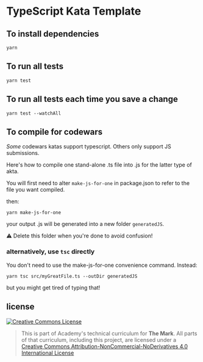 # TypeScript Kata Template

## To install dependencies

```
yarn
```

## To run all tests

```
yarn test
```

## To run all tests each time you save a change

```
yarn test --watchAll
```

## To compile for codewars

_Some_ codewars katas support typescript. Others only support JS submissions.

Here's how to compile one stand-alone .ts file into .js for the latter type of akta.

You will first need to alter `make-js-for-one` in package.json to refer to the file you want compiled.

then:

```
yarn make-js-for-one
```

your output .js will be generated into a new folder `generatedJS`.

⚠️ Delete this folder when you're done to avoid confusion!

### alternatively, use `tsc` directly

You don't need to use the make-js-for-one convenience command. Instead:

```
yarn tsc src/myGreatFile.ts --outDir generatedJS
```

but you might get tired of typing that!

## license

<a rel="license" href="http://creativecommons.org/licenses/by-nc-nd/4.0/"><img alt="Creative Commons License" style="border-width:0" src="https://i.creativecommons.org/l/by-nc-nd/4.0/88x31.png" /></a>

> This is part of Academy's technical curriculum for **The Mark**. All parts of that curriculum, including this project, are licensed under a <a rel="license" href="http://creativecommons.org/licenses/by-nc-nd/4.0/">Creative Commons Attribution-NonCommercial-NoDerivatives 4.0 International License</a>
